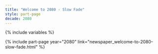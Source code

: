```yaml
---
title: "Welcome to 2080 - Slow Fade"
style: part-page
decade: 2080
---
```


{% include variables %}

{% include part-page year="2080" link="newspaper_welcome-to-2080-slow-fade.html" %}

